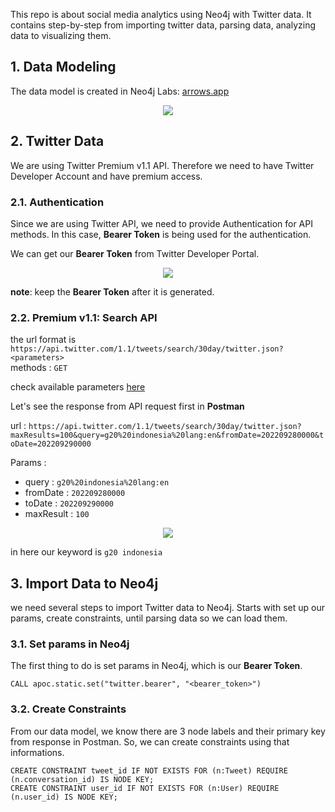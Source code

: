 This repo is about social media analytics using Neo4j with Twitter data. 
It contains step-by-step from importing twitter data, parsing data, analyzing data to visualizing them.

## 1. Data Modeling

The data model is created in Neo4j Labs: [arrows.app](https://arrows.app/)
<p align="center">
  <img src="https://user-images.githubusercontent.com/98151352/193102289-dde868e3-3eb8-4f5c-8ee4-ced820ec952c.png" />
</p>

## 2. Twitter Data

We are using Twitter Premium v1.1 API. Therefore we need to have Twitter Developer Account and have premium access.

### 2.1. Authentication
Since we are using Twitter API, we need to provide Authentication for API methods. In this case, **Bearer Token** is being used for the authentication.

We can get our **Bearer Token** from Twitter Developer Portal.
<p align="center">
  <img src="https://user-images.githubusercontent.com/98151352/193104761-92672b84-b680-456a-8e95-d6b7b850d259.png" />
</p>

**note**: keep the **Bearer Token** after it is generated.

### 2.2. Premium v1.1: Search API

the url format is `https://api.twitter.com/1.1/tweets/search/30day/twitter.json?<parameters>` <br>
methods : `GET`

check available parameters [here](https://developer.twitter.com/en/docs/twitter-api/premium/search-api/api-reference/premium-search)

Let's see the response from API request first in **Postman**

url : `https://api.twitter.com/1.1/tweets/search/30day/twitter.json?maxResults=100&query=g20%20indonesia%20lang:en&fromDate=202209280000&toDate=202209290000`

Params :
- query : `g20%20indonesia%20lang:en`
- fromDate : `202209280000`
- toDate : `202209290000`
- maxResult : `100`

<p align="center">
  <img src="https://user-images.githubusercontent.com/98151352/193111160-dfdd174a-97f2-4eef-a66a-ed10c76c9aa6.png" />
</p>

in here our keyword is `g20 indonesia`

## 3. Import Data to Neo4j
we need several steps to import Twitter data to Neo4j. Starts with set up our params, create constraints, until parsing data so we can load them.

### 3.1. Set params in Neo4j
The first thing to do is set params in Neo4j, which is our **Bearer Token**.
```
CALL apoc.static.set("twitter.bearer", "<bearer_token>")
```

### 3.2. Create Constraints
From our data model, we know there are 3 node labels and their primary key from response in Postman. So, we can create constraints using that informations.

```
CREATE CONSTRAINT tweet_id IF NOT EXISTS FOR (n:Tweet) REQUIRE (n.conversation_id) IS NODE KEY;
CREATE CONSTRAINT user_id IF NOT EXISTS FOR (n:User) REQUIRE (n.user_id) IS NODE KEY;
```
